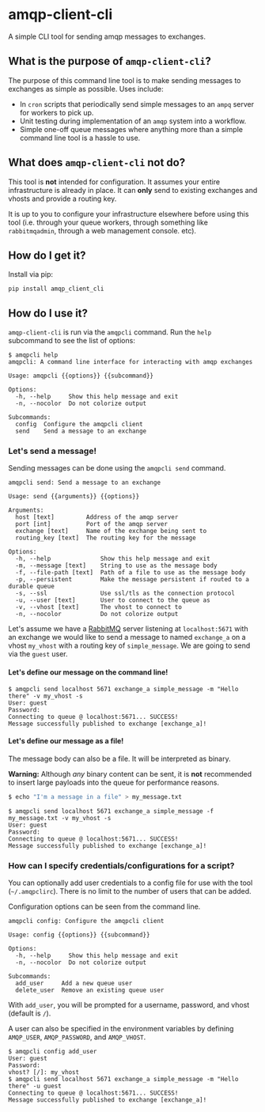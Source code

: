 # amqp-client-cli
A simple CLI tool for sending amqp messages to exchanges.

## What is the purpose of `amqp-client-cli`?

The purpose of this command line tool is to make sending messages to exchanges as simple as possible. Uses include:

- In `cron` scripts that periodically send simple messages to an `ampq` server for workers to pick up.
- Unit testing during implementation of an `amqp` system into a workflow.
- Simple one-off queue messages where anything more than a simple command line tool is a hassle to use.

## What does `amqp-client-cli` **not** do?

This tool is **not** intended for configuration. It assumes your entire infrastructure is already in place. It can **only** send to existing exchanges and vhosts and provide a routing key.

It is up to you to configure your infrastructure elsewhere before using this tool (i.e. through your queue workers, through something like `rabbitmqadmin`, through a web management console. etc).

## How do I get it?

Install via pip:

```
pip install amqp_client_cli
```

## How do I use it?

`amqp-client-cli` is run via the `amqpcli` command. Run the `help` subcommand to see the list of options:

```
$ amqpcli help
amqpcli: A command line interface for interacting with amqp exchanges

Usage: amqpcli {{options}} {{subcommand}}

Options:
  -h, --help     Show this help message and exit
  -n, --nocolor  Do not colorize output

Subcommands:
  config  Configure the amqpcli client
  send    Send a message to an exchange
```

### Let's send a message!

Sending messages can be done using the `amqpcli send` command.

```
amqpcli send: Send a message to an exchange

Usage: send {{arguments}} {{options}}

Arguments:
  host [text]         Address of the amqp server
  port [int]          Port of the amqp server
  exchange [text]     Name of the exchange being sent to
  routing_key [text]  The routing key for the message

Options:
  -h, --help              Show this help message and exit
  -m, --message [text]    String to use as the message body
  -f, --file-path [text]  Path of a file to use as the message body
  -p, --persistent        Make the message persistent if routed to a durable queue
  -s, --ssl               Use ssl/tls as the connection protocol
  -u, --user [text]       User to connect to the queue as
  -v, --vhost [text]      The vhost to connect to
  -n, --nocolor           Do not colorize output
```

Let's assume we have a [RabbitMQ](https://www.rabbitmq.com) server listening at `localhost:5671` with an exchange we would like to send a message to named `exchange_a` on a vhost `my_vhost` with a routing key of `simple_message`. We are going to send via the `guest` user.

#### Let's define our message on the command line!

```
$ amqpcli send localhost 5671 exchange_a simple_message -m "Hello there" -v my_vhost -s
User: guest
Password:
Connecting to queue @ localhost:5671... SUCCESS!
Message successfully published to exchange [exchange_a]!
```

#### Let's define our message as a file!

The message body can also be a file. It will be interpreted as binary.

**Warning:** Although *any* binary content can be sent, it is **not** recommended to insert large payloads into the queue for performance reasons.

```bash
$ echo "I'm a message in a file" > my_message.txt
```
```
$ amqpcli send localhost 5671 exchange_a simple_message -f my_message.txt -v my_vhost -s
User: guest
Password:
Connecting to queue @ localhost:5671... SUCCESS!
Message successfully published to exchange [exchange_a]!
```

### How can I specify credentials/configurations for a script?

You can optionally add user credentials to a config file for use with the tool (`~/.amqpclirc`). There is no limit to the number of users that can be added.

Configuration options can be seen from the command line.

```
amqpcli config: Configure the amqpcli client

Usage: config {{options}} {{subcommand}}

Options:
  -h, --help     Show this help message and exit
  -n, --nocolor  Do not colorize output

Subcommands:
  add_user     Add a new queue user
  delete_user  Remove an existing queue user
```

With `add_user`, you will be prompted for a username, password, and vhost (default is `/`).

A user can also be specified in the environment variables by defining `AMQP_USER`, `AMQP_PASSWORD`, and `AMQP_VHOST`.

```
$ amqpcli config add_user
User: guest
Password:
vhost? [/]: my_vhost
$ amqpcli send localhost 5671 exchange_a simple_message -m "Hello there" -u guest
Connecting to queue @ localhost:5671... SUCCESS!
Message successfully published to exchange [exchange_a]!
```
